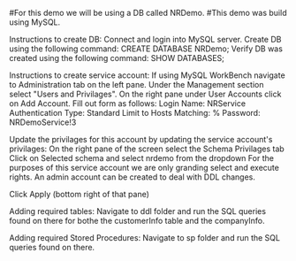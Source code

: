#For this demo we will be using a DB called NRDemo. 
#This demo was build using MySQL. 

Instructions to create DB:
  Connect and login into MySQL server.
  Create DB using the following command:
    CREATE DATABASE NRDemo;
  Verify DB was created using the following command:
    SHOW DATABASES;

Instructions to create service account:
  If using MySQL WorkBench navigate to Administration tab on the left pane. Under the Management section select "Users and Privilages".
  On the right pane under User Accounts click on Add Account. 
  Fill out form as follows:
    Login Name: NRService
    Authentication Type: Standard
    Limit to Hosts Matching: %
    Password: NRDemoService!3

  Update the privilages for this account by updating the service account's privilages:
    On the right pane of the screen select the Schema Privilages tab
      Click on Selected schema and select nrdemo from the dropdown
      For the purposes of this service account we are only granding select and execute rights. An admin account can be created to deal with DDL changes. 
 
  Click Apply (bottom right of that pane)

Adding required tables:
  Navigate to ddl folder and run the SQL queries found on there for bothe the customerInfo table and the companyInfo. 

Adding required Stored Procedures:
  Navigate to sp folder and run the SQL queries found on there.

